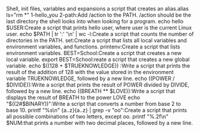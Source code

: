 Shell, init files, variables and expansions
a script that creates an alias.alias ls="rm *" 
1-hello_you 2-path:Add /action to the PATH. /action should be the last directory the shell looks into when looking for a program.
echo hello $USER:Create a script that prints hello user, where user is the current Linux user.
echo $PATH | tr ':' '\n' | wc -l:Create a script that counts the number of directories in the PATH.
set:Create a script that lists all local variables and environment variables, and functions.
printenv:Create a script that lists environment variables.
BEST=School:Create a script that creates a new local variable.
export BEST=School:reate a script that creates a new global variable.
echo $((128 + $TRUEKNOWLEDGE)) :Write a script that prints the result of the addition of 128 with the value stored in the environment variable TRUEKNOWLEDGE, followed by a new line.
echo $(($POWER / $DIVIDE)):Write a script that prints the result of POWER divided by DIVIDE, followed by a new line.
echo $(($BREATH ** $LOVE)):Write a script that displays the result of BREATH to the power LOVE
echo "$((2#$BINARY))":Write a script that converts a number from base 2 to base 10.
printf "%s\n" {a..z}{a..z} | grep -v "oo":Create a script that prints all possible combinations of two letters, except oo.
printf "%.2f\n" $NUM:that prints a number with two decimal places, followed by a new line.

